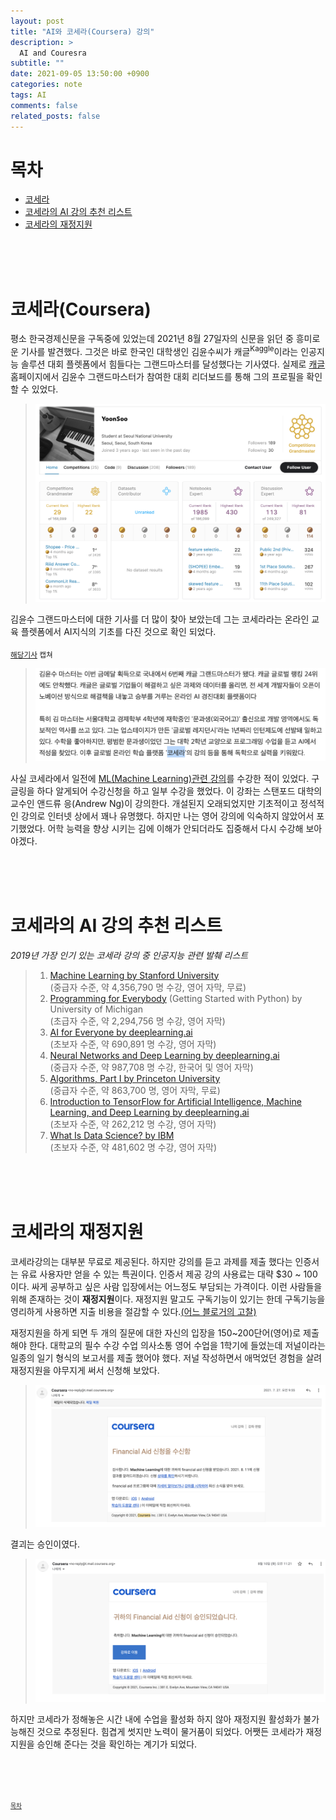 ```yaml
---
layout: post
title: "AI와 코세라(Coursera) 강의"
description: >
  AI and Couresra
subtitle: ""
date: 2021-09-05 13:50:00 +0900
categories: note
tags: AI
comments: false
related_posts: false
---
```


# 목차
 - [코세라](#코세라coursera)
 - [코세라의 AI 강의 추천 리스트](#코세라의-ai-강의-추천-리스트)
 - [코세라의 재정지원](#코세라의-재정지원)

<br/><br/><br/>

# 코세라(Coursera)

평소 한국경제신문을 구독중에 있었는데 2021년 8월 27일자의 신문을 읽던 중 흥미로운 기사를 발견했다.
그것은 바로 한국인 대학생인 김윤수씨가 캐글<sup>Kaggle</sup>이라는 인공지능 솔루션 대회 플렛폼에서 힘들다는 그랜드마스터를 달성했다는 기사였다.
실제로 [캐글](https://www.kaggle.com/harangdev) 홈페이지에서 김윤수 그랜드마스터가 참여한 대회 리더보드를 통해 그의 프로필을 확인 할 수 있었다.
> ![kaggle_yoonsoo](/assets/posts_image/note_AI/kaggle_yoonsoo.png)

김윤수 그랜드마스터에 대한 기사를 더 많이 찾아 보았는데 그는 코세라라는 온라인 교육 플렛폼에서 AI지식의 기초를 다진 것으로 확인 되었다.

<sub>[해당기사](https://www.mk.co.kr/news/it/view/2021/08/830281/) 캡쳐</sub>
> ![keggle_couresra_master](/assets/posts_image/note_AI/keggle_couresra_master.png)

사실 코세라에서 일전에 [ML(Machine Learning)관련 강의](https://www.coursera.org/learn/machine-learning)를 수강한 적이 있었다.
구글링을 하다 알게되어 수강신청을 하고 일부 수강을 했었다. 이 강좌는 스탠포드 대학의 교수인 앤드류 응(Andrew Ng)이 강의한다.
개설된지 오래되었지만 기초적이고 정석적인 강의로 인터넷 상에서 꽤나 유명했다.
하지만 나는 영어 강의에 익숙하지 않았어서 포기했었다. 어학 능력을 향상 시키는 김에 이해가 안되더라도 집중해서 다시 수강해 보아야겠다.

<br/><br/><br/>

# 코세라의 AI 강의 추천 리스트

_2019년 가장 인기 있는 코세라 강의 중 인공지능 관련 발췌 리스트_


> 1.    [Machine Learning by Stanford University](https://www.coursera.org/learn/machine-learning) <br/>(중급자 수준, 약 4,356,790 명 수강, 영어 자막, 무료)
> 2.    [Programming for Everybody](https://www.coursera.org/learn/python) (Getting Started with Python) by University of Michigan <br/>(초급자 수준, 약 2,294,756 명 수강, 영어 자막) 
> 3.    [AI for Everyone by deeplearning.ai](https://www.coursera.org/learn/ai-for-everyone) <br/>(초보자 수준, 약 690,891 명 수강, 영어 자막)
> 4.    [Neural Networks and Deep Learning by deeplearning.ai](https://www.coursera.org/learn/neural-networks-deep-learning) <br/>(중급자 수준, 약 987,708 명 수강, 한국어 및 영어 자막)
> 5.    [Algorithms, Part I by Princeton University](https://www.coursera.org/learn/algorithms-part1) <br/>(중급자 수준, 약 863,700 명, 영어 자막, 무료)
> 6.    [Introduction to TensorFlow for Artificial Intelligence, Machine Learning, and Deep Learning by deeplearning.ai](https://www.coursera.org/learn/introduction-tensorflow?) <br/>(초보자 수준, 약 262,212 명 수강, 영어 자막)
> 7. [What Is Data Science? by IBM](https://www.coursera.org/learn/what-is-datascience) <br/>(초보자 수준, 약 481,602 명 수강, 영어 자막)

<br/><br/><br/>

# 코세라의 재정지원

코세라강의는 대부분 무료로 제공된다.
하지만 강의를 듣고 과제를 제출 했다는 인증서는 유료 사용자만 얻을 수 있는 특권이다.
인증서 제공 강의 사용료는 대략 $30 ~ 100 이다.
싸게 공부하고 싶은 사람 입장에서는 어느정도 부담되는 가격이다.
이런 사람들을 위해 존재하는 것이 **재정지원**이다.
재정지원 말고도 구독기능이 있기는 한데 구독기능을 영리하게 사용하면 지출 비용을 절감할 수 있다.[(어느 블로거의 고찰)](https://ydh0110.tistory.com/226)

재정지원을 하게 되면 두 개의 질문에 대한 자신의 입장을 150~200단어(영어)로 제출해야 한다.
대학교의 필수 수강 수업 의사소통 영어 수업을 1학기에 들었는데 저널이라는 일종의 일기 형식의 보고서를 제출 했어야 했다. 
저널 작성하면서 애먹었던 경험을 살려 재정지원을 야무지게 써서 신청해 보았다.

> ![coursera_financial_aid2](/assets/posts_image/note_AI/coursera_financial_aid2.png)

결괴는 승인이였다.

> ![couresra_financial_aid](/assets/posts_image/note_AI/couresra_financial_aid.png)

하지만 코세라가 정해놓은 시간 내에 수업을 활성화 하지 않아 재정지원 활성화가 불가능해진 것으로 추정된다.
힘겹게 썻지만 노력이 물거품이 되었다.
어쨋든 코세라가 재정지원을 승인해 준다는 것을 확인하는 계기가 되었다.

<br/><br/><br/>

<sup><sub> [목차](#목차) </sub></sup>

